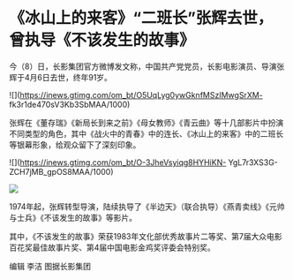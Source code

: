 # 《冰山上的来客》“二班长”张辉去世，曾执导《不该发生的故事》

今（8）日，长影集团官方微博发文称，中国共产党党员，长影电影演员、导演张辉于4月6日去世，终年91岁。

![](https://inews.gtimg.com/om_bt/O5UqLyg0ywGknfMSzIMwgSrXM-
fk3r1de470sV3Kb3SbMAA/1000)

张辉在《董存瑞》《新局长到来之前》《母女教师》《青云曲》等十几部影片中扮演不同类型的角色，其中《战火中的青春》中的连长、《冰山上的来客》中的二班长等银幕形象，给观众留下了深刻印象。

![](https://inews.gtimg.com/om_bt/O-3JheVsyiqg8HYHiKN-
YgL7r3XS3G-ZCH7jMB_gpOS8MAA/1000)

![](https://inews.gtimg.com/om_bt/OW8oJXSl7L5w4dctqok9QVpbQ2uJ09XZEGZwuVtGHwIaoAA/1000)

1974年起，张辉转型导演，陆续执导了《半边天》（联合执导）《燕青卖线》《元帅与士兵》《不该发生的故事》等影片。

其中，《不该发生的故事》荣获1983年文化部优秀故事片二等奖、第7届大众电影百花奖最佳故事片奖、第4届中国电影金鸡奖评委会特别奖。

编辑 李洁 图据长影集团

